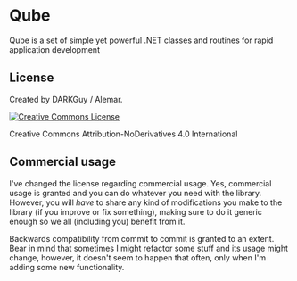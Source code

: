 # Qube

Qube is a set of simple yet powerful .NET classes and routines for rapid application development

## License

Created by DARKGuy / Alemar.

[![Creative Commons License](https://i.creativecommons.org/l/by-nd/4.0/88x31.png)](http://creativecommons.org/licenses/by-nd/4.0/)

Creative Commons Attribution-NoDerivatives 4.0 International

## Commercial usage

I've changed the license regarding commercial usage. Yes, commercial usage is granted and you can do whatever you need with the library. However, you will *have* to share any kind of modifications you make to the library (if you improve or fix something), making sure to do it generic enough so we all (including you) benefit from it.

Backwards compatibility from commit to commit is granted to an extent. Bear in mind that sometimes I might refactor some stuff and its usage might change, however, it doesn't seem to happen that often, only when I'm adding some new functionality.
